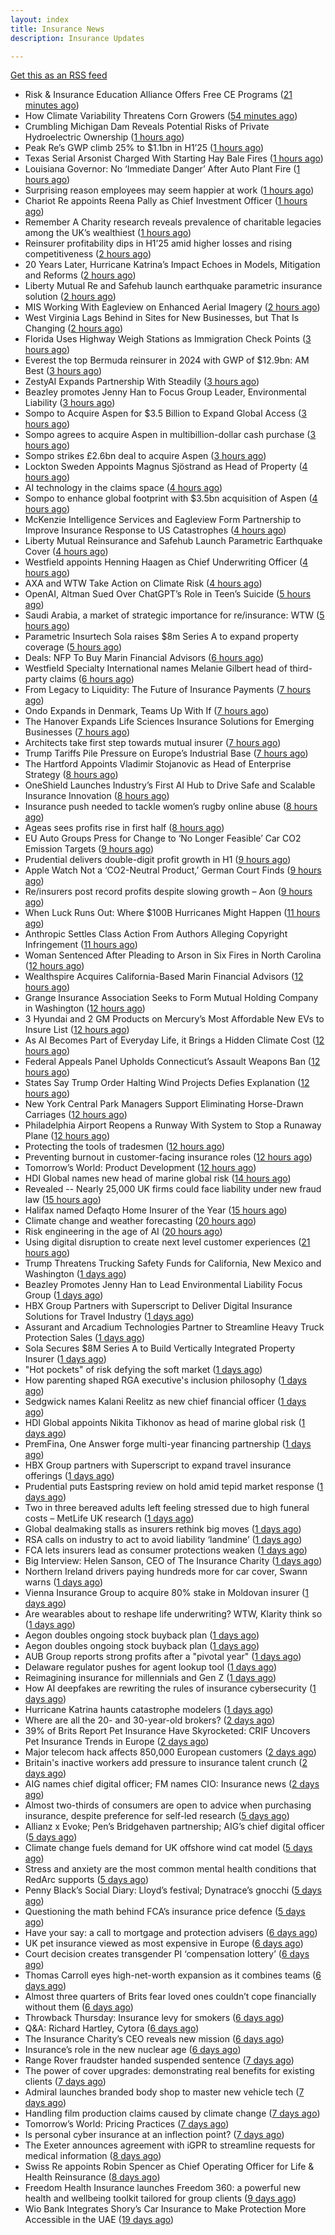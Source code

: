 ```yaml
---
layout: index
title: Insurance News
description: Insurance Updates

---
```


[Get this as an RSS feed](/insurance.rss)

<!-- news_marker starts -->
- Risk & Insurance Education Alliance Offers Free CE Programs ([21 minutes ago](https://www.insurancejournal.com/services/newswire/2025/08/27/837057.htm))
- How Climate Variability Threatens Corn Growers ([54 minutes ago](https://www.insurancejournal.com/news/midwest/2025/08/27/837205.htm))
- Crumbling Michigan Dam Reveals Potential Risks of Private Hydroelectric Ownership ([1 hours ago](https://www.insurancejournal.com/news/midwest/2025/08/27/837198.htm))
- Peak Re’s GWP climb 25% to $1.1bn in H1’25 ([1 hours ago](https://www.reinsurancene.ws/peak-re-gwp-climb-25-to-1-1bn-in-h125/))
- Texas Serial Arsonist Charged With Starting Hay Bale Fires ([1 hours ago](https://www.insurancejournal.com/news/southcentral/2025/08/27/837193.htm))
- Louisiana Governor: No ‘Immediate Danger’ After Auto Plant Fire ([1 hours ago](https://www.insurancejournal.com/news/southcentral/2025/08/27/837190.htm))
- Surprising reason employees may seem happier at work ([1 hours ago](https://www.insurancebusinessmag.com/uk/business-strategy/surprising-reason-employees-may-seem-happier-at-work-547610.aspx))
- Chariot Re appoints Reena Pally as Chief Investment Officer ([1 hours ago](https://www.reinsurancene.ws/chariot-re-appoints-reena-pally-as-chief-investment-officer/))
- Remember A Charity research reveals prevalence of charitable legacies among the UK’s wealthiest ([1 hours ago](https://ifamagazine.com/remember-a-charity-research-reveals-prevalence-of-charitable-legacies-among-the-uks-wealthiest/))
- Reinsurer profitability dips in H1’25 amid higher losses and rising competitiveness ([2 hours ago](https://www.reinsurancene.ws/reinsurer-profitability-dips-in-h125-amid-higher-losses-and-rising-competitiveness/))
- 20 Years Later, Hurricane Katrina’s Impact Echoes in Models, Mitigation and Reforms ([2 hours ago](https://www.insurancejournal.com/news/national/2025/08/27/837013.htm))
- Liberty Mutual Re and Safehub launch earthquake parametric insurance solution ([2 hours ago](https://www.reinsurancene.ws/liberty-mutual-re-and-safehub-launch-earthquake-parametric-insurance-solution/))
- MIS Working With Eagleview on Enhanced Aerial Imagery ([2 hours ago](https://insurance-edge.net/2025/08/27/mis-working-with-eagleview-on-enhanced-aerial-imagery/))
- West Virginia Lags Behind in Sites for New Businesses, but That Is Changing ([2 hours ago](https://www.insurancejournal.com/news/southeast/2025/08/27/837172.htm))
- Florida Uses Highway Weigh Stations as Immigration Check Points ([3 hours ago](https://www.insurancejournal.com/news/southeast/2025/08/27/837167.htm))
- Everest the top Bermuda reinsurer in 2024 with GWP of $12.9bn: AM Best ([3 hours ago](https://www.reinsurancene.ws/everest-the-top-bermuda-reinsurer-in-2024-with-gwp-of-12-9bn-am-best/))
- ZestyAI Expands Partnership With Steadily ([3 hours ago](https://insurance-edge.net/2025/08/27/zestyai-expands-partnership-with-steadily/))
- Beazley promotes Jenny Han to Focus Group Leader, Environmental Liability ([3 hours ago](https://www.reinsurancene.ws/beazley-promotes-jenny-han-to-focus-group-leader-environmental-liability/))
- Sompo to Acquire Aspen for $3.5 Billion to Expand Global Access ([3 hours ago](https://www.insurancejournal.com/news/national/2025/08/27/837162.htm))
- Sompo agrees to acquire Aspen in multibillion-dollar cash purchase ([3 hours ago](https://www.insurancebusinessmag.com/uk/news/breaking-news/sompo-agrees-to-acquire-aspen-in-multibilliondollar-cash-purchase-547583.aspx))
- Sompo strikes £2.6bn deal to acquire Aspen ([3 hours ago](https://www.postonline.co.uk/commercial/7958922/sompo-strikes-%C2%A326bn-deal-to-acquire-aspen))
- Lockton Sweden Appoints Magnus Sjöstrand as Head of Property ([4 hours ago](https://www.insurtechinsights.com/lockton-sweden-appoints-magnus-sjostrand-as-head-of-property/))
- AI technology in the claims space ([4 hours ago](https://www.dig-in.com/podcast/ai-technology-in-the-claims-space))
- Sompo to enhance global footprint with $3.5bn acquisition of Aspen ([4 hours ago](https://www.reinsurancene.ws/sompo-to-enhance-global-footprint-with-3-5bn-acquisition-of-aspen/))
- McKenzie Intelligence Services and Eagleview Form Partnership to Improve Insurance Response to US Catastrophes ([4 hours ago](https://www.insurtechinsights.com/mckenzie-intelligence-services-and-eagleview-form-partnership-to-improve-insurance-response-to-us-catastrophes/))
- Liberty Mutual Reinsurance and Safehub Launch Parametric Earthquake Cover ([4 hours ago](https://www.insurtechinsights.com/liberty-mutual-reinsurance-and-safehub-launch-parametric-earthquake-cover/))
- Westfield appoints Henning Haagen as Chief Underwriting Officer ([4 hours ago](https://www.reinsurancene.ws/westfield-appoints-henning-haagen-as-chief-underwriting-officer/))
- AXA and WTW Take Action on Climate Risk ([4 hours ago](https://insurance-edge.net/2025/08/27/axa-and-wtw-take-action-on-climate-risk/))
- OpenAI, Altman Sued Over ChatGPT’s Role in Teen’s Suicide ([5 hours ago](https://www.insurancejournal.com/news/national/2025/08/27/837112.htm))
- Saudi Arabia, a market of strategic importance for re/insurance: WTW ([5 hours ago](https://www.reinsurancene.ws/saudi-arabia-a-market-of-strategic-importance-for-re-insurance-wtw/))
- Parametric Insurtech Sola raises $8m Series A to expand property coverage ([5 hours ago](https://www.reinsurancene.ws/parametric-insurtech-sola-raises-8m-series-a-to-expand-property-coverage/))
- Deals: NFP To Buy Marin Financial Advisors ([6 hours ago](https://insurance-edge.net/2025/08/27/deals-nfp-to-buy-marin-financial-advisors/))
- Westfield Specialty International names Melanie Gilbert head of third-party claims ([6 hours ago](https://www.insurancebusinessmag.com/uk/news/breaking-news/westfield-specialty-international-names-melanie-gilbert-head-of-thirdparty-claims-547553.aspx))
- From Legacy to Liquidity: The Future of Insurance Payments ([7 hours ago](https://insurance-edge.net/2025/08/27/title-from-legacy-to-liquidity-the-future-of-insurance-payments/))
- Ondo Expands in Denmark, Teams Up With If ([7 hours ago](https://insurance-edge.net/2025/08/27/ondo-expands-in-denmark-teams-up-with-if/))
- The Hanover Expands Life Sciences Insurance Solutions for Emerging Businesses ([7 hours ago](https://www.insurtechinsights.com/the-hanover-expands-life-sciences-insurance-solutions-for-emerging-businesses/))
- Architects take first step towards mutual insurer ([7 hours ago](https://www.postonline.co.uk/commercial/7958921/architects-take-first-step-towards-mutual-insurer))
- Trump Tariffs Pile Pressure on Europe’s Industrial Base ([7 hours ago](https://www.insurancejournal.com/news/international/2025/08/27/837141.htm))
- The Hartford Appoints Vladimir Stojanovic as Head of Enterprise Strategy ([8 hours ago](https://www.insurtechinsights.com/the-hartford-appoints-vladimir-stojanovic-as-head-of-enterprise-strategy/))
- OneShield Launches Industry’s First AI Hub to Drive Safe and Scalable Insurance Innovation ([8 hours ago](https://www.insurtechinsights.com/oneshield-launches-industrys-first-ai-hub-to-drive-safe-and-scalable-insurance-innovation/))
- Insurance push needed to tackle women’s rugby online abuse ([8 hours ago](https://www.postonline.co.uk/commercial/7958920/insurance-push-needed-to-tackle-female-rugby-online-abuse))
- Ageas sees profits rise in first half ([8 hours ago](https://www.insurancebusinessmag.com/uk/news/breaking-news/ageas-sees-profits-rise-in-first-half-547530.aspx))
- EU Auto Groups Press for Change to ‘No Longer Feasible’ Car CO2 Emission Targets ([9 hours ago](https://www.insurancejournal.com/news/international/2025/08/27/837133.htm))
- Prudential delivers double-digit profit growth in H1 ([9 hours ago](https://www.insurancebusinessmag.com/uk/news/breaking-news/prudential-delivers-doubledigit-profit-growth-in-h1-547527.aspx))
- Apple Watch Not a ‘CO2-Neutral Product,’ German Court Finds ([9 hours ago](https://www.insurancejournal.com/news/international/2025/08/27/837130.htm))
- Re/insurers post record profits despite slowing growth – Aon ([9 hours ago](https://www.insurancebusinessmag.com/uk/news/breaking-news/reinsurers-post-record-profits-despite-slowing-growth--aon-547520.aspx))
- When Luck Runs Out: Where $100B Hurricanes Might Happen ([11 hours ago](https://www.insurancejournal.com/news/national/2025/08/27/837099.htm))
- Anthropic Settles Class Action From Authors Alleging Copyright Infringement ([11 hours ago](https://www.insurancejournal.com/news/national/2025/08/27/837098.htm))
- Woman Sentenced After Pleading to Arson in Six Fires in North Carolina ([12 hours ago](https://www.insurancejournal.com/news/southeast/2025/08/27/837122.htm))
- Wealthspire Acquires California-Based Marin Financial Advisors ([12 hours ago](https://www.insurancejournal.com/news/west/2025/08/27/837074.htm))
- Grange Insurance Association Seeks to Form Mutual Holding Company in Washington ([12 hours ago](https://www.insurancejournal.com/news/west/2025/08/27/837078.htm))
- 3 Hyundai and 2 GM Products on Mercury’s Most Affordable New EVs to Insure List ([12 hours ago](https://www.insurancejournal.com/news/west/2025/08/27/837064.htm))
- As AI Becomes Part of Everyday Life, it Brings a Hidden Climate Cost ([12 hours ago](https://www.insurancejournal.com/news/national/2025/08/27/837069.htm))
- Federal Appeals Panel Upholds Connecticut’s Assault Weapons Ban ([12 hours ago](https://www.insurancejournal.com/news/east/2025/08/27/836932.htm))
- States Say Trump Order Halting Wind Projects Defies Explanation ([12 hours ago](https://www.insurancejournal.com/news/east/2025/08/27/836980.htm))
- New York Central Park Managers Support Eliminating Horse-Drawn Carriages ([12 hours ago](https://www.insurancejournal.com/news/east/2025/08/27/837117.htm))
- Philadelphia Airport Reopens a Runway With System to Stop a Runaway Plane ([12 hours ago](https://www.insurancejournal.com/news/east/2025/08/27/837108.htm))
- Protecting the tools of tradesmen ([12 hours ago](https://www.postonline.co.uk/commercial/7958124/protecting-the-tools-of-tradesmen))
- Preventing burnout in customer-facing insurance roles ([12 hours ago](https://www.postonline.co.uk/technology/7958034/preventing-burnout-in-customer-facing-insurance-roles))
- Tomorrow’s World: Product Development ([12 hours ago](https://www.postonline.co.uk/personal/7958157/tomorrow%E2%80%99s-world-product-development))
- HDI Global names new head of marine global risk ([14 hours ago](https://www.insurancebusinessmag.com/uk/news/breaking-news/hdi-global-names-new-head-of-marine-global-risk-547484.aspx))
- Revealed -- Nearly 25,000 UK firms could face liability under new fraud law ([15 hours ago](https://www.insurancebusinessmag.com/uk/news/breaking-news/revealed--nearly-25000-uk-firms-could-face-liability-under-new-fraud-law-547481.aspx))
- Halifax named Defaqto Home Insurer of the Year ([15 hours ago](https://www.insurancebusinessmag.com/uk/news/breaking-news/halifax-named-defaqto-home-insurer-of-the-year-547480.aspx))
- Climate change and weather forecasting ([20 hours ago](https://www.dig-in.com/list/climate-change-and-weather-forecasting))
- Risk engineering in the age of AI ([20 hours ago](https://www.dig-in.com/opinion/risk-engineering-in-the-age-of-ai))
- Using digital disruption to create next level customer experiences ([21 hours ago](https://www.dig-in.com/opinion/using-digital-disruption-to-improve-customer-experience))
- Trump Threatens Trucking Safety Funds for California, New Mexico and Washington ([1 days ago](https://www.insurancejournal.com/news/west/2025/08/26/837052.htm))
- Beazley Promotes Jenny Han to Lead Environmental Liability Focus Group ([1 days ago](https://www.insurtechinsights.com/beazley-promotes-jenny-han-to-lead-environmental-liability-focus-group/))
- HBX Group Partners with Superscript to Deliver Digital Insurance Solutions for Travel Industry ([1 days ago](https://www.insurtechinsights.com/hbx-group-partners-with-superscript-to-deliver-digital-insurance-solutions-for-travel-industry/))
- Assurant and Arcadium Technologies Partner to Streamline Heavy Truck Protection Sales ([1 days ago](https://www.insurtechinsights.com/assurant-and-arcadium-technologies-partner-to-streamline-heavy-truck-protection-sales/))
- Sola Secures $8M Series A to Build Vertically Integrated Property Insurer ([1 days ago](https://www.insurtechinsights.com/sola-secures-8m-series-a-to-build-vertically-integrated-property-insurer/))
- "Hot pockets" of risk defying the soft market ([1 days ago](https://www.insurancebusinessmag.com/uk/news/breaking-news/hot-pockets-of-risk-defying-the-soft-market-547518.aspx))
- How parenting shaped RGA executive's inclusion philosophy ([1 days ago](https://www.insurancebusinessmag.com/uk/news/breaking-news/how-parenting-shaped-rga-executives-inclusion-philosophy-547435.aspx))
- Sedgwick names Kalani Reelitz as new chief financial officer ([1 days ago](https://www.insurancebusinessmag.com/uk/news/breaking-news/sedgwick-names-kalani-reelitz-as-new-chief-financial-officer-547413.aspx))
- HDI Global appoints Nikita Tikhonov as head of marine global risk ([1 days ago](https://www.insurancebusinessmag.com/uk/news/marine/hdi-global-appoints-nikita-tikhonov-as-head-of-marine-global-risk-547401.aspx))
- PremFina, One Answer forge multi-year financing partnership ([1 days ago](https://www.insurancebusinessmag.com/uk/news/breaking-news/premfina-one-answer-forge-multiyear-financing-partnership-547388.aspx))
- HBX Group partners with Superscript to expand travel insurance offerings ([1 days ago](https://www.insurancebusinessmag.com/uk/news/travel/hbx-group-partners-with-superscript-to-expand-travel-insurance-offerings-547384.aspx))
- Prudential puts Eastspring review on hold amid tepid market response ([1 days ago](https://www.insurancebusinessmag.com/uk/news/breaking-news/prudential-puts-eastspring-review-on-hold-amid-tepid-market-response-547380.aspx))
- Two in three bereaved adults left feeling stressed due to high funeral costs – MetLife UK research ([1 days ago](https://ifamagazine.com/two-in-three-bereaved-adults-left-feeling-stressed-due-to-high-funeral-costs-metlife-uk-research/))
- Global dealmaking stalls as insurers rethink big moves ([1 days ago](https://www.insurancebusinessmag.com/uk/news/breaking-news/global-dealmaking-stalls-as-insurers-rethink-big-moves-547429.aspx))
- RSA calls on industry to act to avoid liability ‘landmine’ ([1 days ago](https://www.postonline.co.uk/commercial/7958918/rsa-calls-on-industry-to-act-to-avoid-liability-%E2%80%98landmine%E2%80%99))
- FCA lets insurers lead as consumer protections weaken ([1 days ago](https://www.postonline.co.uk/personal/7958255/fca-lets-insurers-lead-as-consumer-protections-weaken))
- Big Interview: Helen Sanson, CEO of The Insurance Charity ([1 days ago](https://www.postonline.co.uk/people/7958165/big-interview-helen-sanson-ceo-of-the-insurance-charity))
- Northern Ireland drivers paying hundreds more for car cover, Swann warns ([1 days ago](https://www.insurancebusinessmag.com/uk/news/breaking-news/northern-ireland-drivers-paying-hundreds-more-for-car-cover-swann-warns-547341.aspx))
- Vienna Insurance Group to acquire 80% stake in Moldovan insurer ([1 days ago](https://www.insurancebusinessmag.com/uk/news/breaking-news/vienna-insurance-group-to-acquire-80-stake-in-moldovan-insurer-547339.aspx))
- Are wearables about to reshape life underwriting? WTW, Klarity think so ([1 days ago](https://www.insurancebusinessmag.com/uk/news/breaking-news/are-wearables-about-to-reshape-life-underwriting-wtw-klarity-think-so-547336.aspx))
- Aegon doubles ongoing stock buyback plan ([1 days ago](https://www.insurancebusinessmag.com/uk/news/breaking-news/aegon-doubles-ongoing-stock-buyback-plan-547335.aspx))
- Aegon doubles ongoing stock buyback plan ([1 days ago](https://www.insurancebusinessmag.com/uk/news/breaking-news/aegon-doubles-ongoing-stock-buyback-plan-547334.aspx))
- AUB Group reports strong profits after a "pivotal year" ([1 days ago](https://www.insurancebusinessmag.com/uk/news/breaking-news/aub-group-reports-strong-profits-after-a-pivotal-year-547324.aspx))
- Delaware regulator pushes for agent lookup tool ([1 days ago](https://www.dig-in.com/news/delaware-regulator-pushes-for-agent-lookup-tool))
- Reimagining insurance for millennials and Gen Z ([1 days ago](https://www.dig-in.com/opinion/reimagining-insurance-for-millennials-and-gen-z))
- How AI deepfakes are rewriting the rules of insurance cybersecurity ([1 days ago](https://www.dig-in.com/opinion/ai-deepfakes-rewrite-insurance-cybersecurity-rules))
- Hurricane Katrina haunts catastrophe modelers ([1 days ago](https://www.dig-in.com/articles/hurricane-katrina-haunts-catastrophe-modelers))
- Where are all the 20- and 30-year-old brokers? ([2 days ago](https://www.dig-in.com/advisers/opinion/where-are-all-the-20-and-30-year-old-brokers))
- 39% of Brits Report Pet Insurance Have Skyrocketed: CRIF Uncovers Pet Insurance Trends in Europe ([2 days ago](https://thefintechtimes.com/39-of-brits-report-pet-insurance-have-skyrocketed-crif-uncovers-pet-insurance-trends-in-europe/))
- Major telecom hack affects 850,000 European customers ([2 days ago](https://www.insurancebusinessmag.com/uk/news/cyber/major-telecom-hack-affects-850000-european-customers-547230.aspx))
- Britain's inactive workers add pressure to insurance talent crunch ([2 days ago](https://www.insurancebusinessmag.com/uk/news/breaking-news/britains-inactive-workers-add-pressure-to-insurance-talent-crunch-547229.aspx))
- AIG names chief digital officer; FM names CIO: Insurance news ([2 days ago](https://www.dig-in.com/news/aig-names-chief-digital-officer-fm-names-cio-insurance-news))
- Almost two-thirds of consumers are open to advice when purchasing insurance, despite preference for self-led research ([5 days ago](https://ifamagazine.com/almost-two-thirds-of-consumers-are-open-to-advice-when-purchasing-insurance-despite-preference-for-self-led-research/))
- Allianz x Evoke; Pen’s Bridgehaven partnership; AIG’s chief digital officer ([5 days ago](https://www.postonline.co.uk/news/7958917/allianz-x-evoke-pen%E2%80%99s-bridgehaven-partnership-aig%E2%80%99s-chief-digital-officer))
- Climate change fuels demand for UK offshore wind cat model ([5 days ago](https://www.postonline.co.uk/commercial/7958315/climate-change-fuels-demand-for-uk-offshore-wind-cat-model))
- Stress and anxiety are the most common mental health conditions that RedArc supports ([5 days ago](https://ifamagazine.com/stress-and-anxiety-are-the-most-common-mental-health-conditions-that-redarc-supports/))
- Penny Black’s Social Diary: Lloyd’s festival; Dynatrace’s gnocchi ([5 days ago](https://www.postonline.co.uk/people/7958186/penny-black%E2%80%99s-social-diary-lloyd%E2%80%99s-festival-dynatrace%E2%80%99s-gnocchi))
- Questioning the math behind FCA’s insurance price defence ([5 days ago](https://www.postonline.co.uk/regulation/7958257/questioning-the-math-behind-fca%E2%80%99s-insurance-price-defence))
- Have your say: a call to mortgage and protection advisers ([6 days ago](https://ifamagazine.com/have-your-say-a-call-to-mortgage-and-protection-advisers/))
- UK pet insurance viewed as most expensive in Europe ([6 days ago](https://www.postonline.co.uk/personal/7958915/uk-pet-insurance-viewed-as-most-expensive-in-europe))
- Court decision creates transgender PI ‘compensation lottery’ ([6 days ago](https://www.postonline.co.uk/personal/7958916/court-decision-creates-transgender-pi-%E2%80%98compensation-lottery%E2%80%99))
- Thomas Carroll eyes high-net-worth expansion as it combines teams ([6 days ago](https://www.postonline.co.uk/broker/7958912/thomas-carroll-eyes-high-net-worth-expansion-as-it-combines-teams))
- Almost three quarters of Brits fear loved ones couldn’t cope financially without them ([6 days ago](https://ifamagazine.com/almost-three-quarters-of-brits-fear-loved-ones-couldnt-cope-financially-without-them/))
- Throwback Thursday: Insurance levy for smokers ([6 days ago](https://www.postonline.co.uk/claims/7956762/throwback-thursday-insurance-levy-for-smokers))
- Q&A: Richard Hartley, Cytora ([6 days ago](https://www.postonline.co.uk/technology/7958053/qa-richard-hartley-cytora))
- The Insurance Charity’s CEO reveals new mission ([6 days ago](https://www.postonline.co.uk/people/7958166/the-insurance-charity%E2%80%99s-ceo-reveals-new-mission))
- Insurance’s role in the new nuclear age ([6 days ago](https://www.postonline.co.uk/commercial/7958893/insurance%E2%80%99s-role-in-the-new-nuclear-age))
- Range Rover fraudster handed suspended sentence ([7 days ago](https://www.postonline.co.uk/claims/7958909/range-rover-fraudster-handed-suspended-sentence))
- The power of cover upgrades: demonstrating real benefits for existing clients ([7 days ago](https://ifamagazine.com/the-power-of-cover-upgrades-demonstrating-real-benefits-for-existing-clients/))
- Admiral launches branded body shop to master new vehicle tech ([7 days ago](https://www.postonline.co.uk/claims/7958908/admiral-launches-branded-body-shop-to-master-new-vehicle-tech))
- Handling film production claims caused by climate change ([7 days ago](https://www.postonline.co.uk/claims/7958022/handling-film-production-claims-caused-by-climate-change))
- Tomorrow’s World: Pricing Practices ([7 days ago](https://www.postonline.co.uk/personal/7958156/tomorrow%E2%80%99s-world-pricing-practices))
- Is personal cyber insurance at an inflection point? ([7 days ago](https://www.postonline.co.uk/personal/7958123/is-personal-cyber-insurance-at-an-inflection-point))
- The Exeter announces agreement with iGPR to streamline requests for medical information ([8 days ago](https://ifamagazine.com/the-exeter-announces-agreement-with-igpr-to-streamline-requests-for-medical-information/))
- Swiss Re appoints Robin Spencer as Chief Operating Officer for Life & Health Reinsurance ([8 days ago](https://ifamagazine.com/swiss-re-appoints-robin-spencer-as-chief-operating-officer-for-life-health-reinsurance/))
- Freedom Health Insurance launches Freedom 360: a powerful new health and wellbeing toolkit tailored for group clients ([9 days ago](https://ifamagazine.com/freedom-health-insurance-launches-freedom-360-a-powerful-new-health-and-wellbeing-toolkit-tailored-for-group-clients/))
- Wio Bank Integrates Shory’s Car Insurance to Make Protection More Accessible in the UAE ([19 days ago](https://thefintechtimes.com/wio-bank-integrates-shorys-car-insurance-to-make-protection-more-accessible-in-the-uae/))

<!-- news_marker ends -->